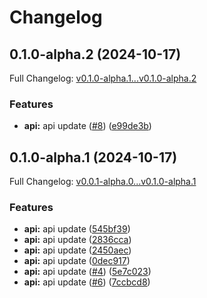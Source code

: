 # Changelog

## 0.1.0-alpha.2 (2024-10-17)

Full Changelog: [v0.1.0-alpha.1...v0.1.0-alpha.2](https://github.com/OmniStack-sh/omnistack-python/compare/v0.1.0-alpha.1...v0.1.0-alpha.2)

### Features

* **api:** api update ([#8](https://github.com/OmniStack-sh/omnistack-python/issues/8)) ([e99de3b](https://github.com/OmniStack-sh/omnistack-python/commit/e99de3b2bf4700392e95c69e5e5b6eb9842990bd))

## 0.1.0-alpha.1 (2024-10-17)

Full Changelog: [v0.0.1-alpha.0...v0.1.0-alpha.1](https://github.com/OmniStack-sh/omnistack-python/compare/v0.0.1-alpha.0...v0.1.0-alpha.1)

### Features

* **api:** api update ([545bf39](https://github.com/OmniStack-sh/omnistack-python/commit/545bf39e870e41cd9c4ec86ccf352cb2bef51fe9))
* **api:** api update ([2836cca](https://github.com/OmniStack-sh/omnistack-python/commit/2836cca7259167b83822071d5a2a5b006e843ee5))
* **api:** api update ([2450aec](https://github.com/OmniStack-sh/omnistack-python/commit/2450aecdf56d0aebfdd137131bf9d140550c6ae6))
* **api:** api update ([0dec917](https://github.com/OmniStack-sh/omnistack-python/commit/0dec917406f10897a4fda28282b302cee186698b))
* **api:** api update ([#4](https://github.com/OmniStack-sh/omnistack-python/issues/4)) ([5e7c023](https://github.com/OmniStack-sh/omnistack-python/commit/5e7c0235ada46c62aaab7ebd72b6184c34b89dc2))
* **api:** api update ([#6](https://github.com/OmniStack-sh/omnistack-python/issues/6)) ([7ccbcd8](https://github.com/OmniStack-sh/omnistack-python/commit/7ccbcd82e2b8ef20e21b00632f1d6d2285ce07d4))
